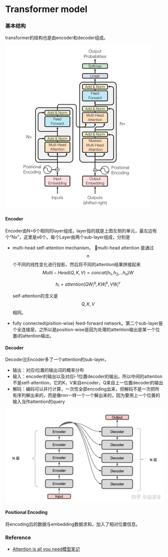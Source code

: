 # Transformer model

### 基本结构 
transformer的结构也是由encoder和decoder组成。

![](DeepLearning/../transformer.png)

#### Encoder
Encoder由N=6个相同的layer组成，layer指的就是上图左侧的单元，最左边有个“Nx”，这里是x6个。每个Layer由两个sub-layer组成，分别是
- multi-head self-attention mechanism。
  multi-head attention 是通过$$n$$个不同的线性变化进行投影，然后将不同的attention结果拼接起来
  $$ Multi-Head(Q, K, V) = concat(h_1, h_2, ..h_n) W$$

  $$h_i = attention(QW^q_i, KW^k_i, VW^v_i$$

  self-attention的含义是$$Q, K, V$$相同。

- fully connected(pisition-wise) feed-forward network。第二个sub-layer是个全连接层，之所以是position-wise是因为处理的attention输出是某一个位置i的attention输出。


#### Decoder
Decoder比Encoder多了一个attention的sub-layer。
- 输出：对应i位置的输出词的概率分布
- 输入：encoder的输出以及对应i-1位置decoder的输出。所以中间的attention不是self-attention，它的K，V来自encoder，Q来自上一位置decoder的输出
- 解码：编码可以并行计算，一次性全部encoding出来，但解码不是一次把所有序列解出来的，而是像rnn一样一个一个解出来的，因为要用上一个位置的输入当作attention的query

![](DeepLearning/../transformer2_1.png)



#### Positional Encoding
将encoding后的数据与embedding数据求和，加入了相对位置信息。




### Reference
- [Attention is all you need模型笔记](https://zhuanlan.zhihu.com/p/39034683)